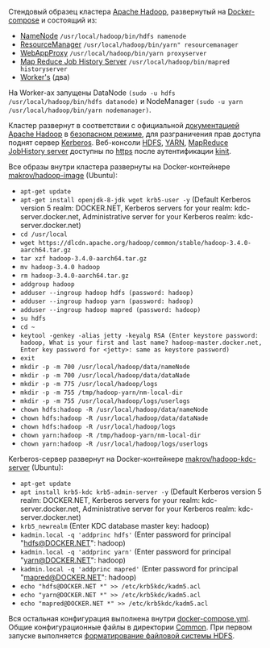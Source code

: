 Стендовый образец кластера [Apache Hadoop](https://hadoop.apache.org), развернутый на [Docker-compose](https://github.com/makrovan/Hadoop-in-Docker/blob/main/docker-compose.yml) и состоящий из:
- [NameNode](https://github.com/makrovan/Hadoop-in-Docker/blob/792815da32e5fbb38c5fc13c0c509d5451b868c9/NameNode/Dockerfile) `/usr/local/hadoop/bin/hdfs namenode`
- [ResourceManager](https://github.com/makrovan/Hadoop-in-Docker/blob/792815da32e5fbb38c5fc13c0c509d5451b868c9/ResourceManager/Dockerfile) `/usr/local/hadoop/bin/yarn" resourcemanager`
- [WebAppProxy](https://github.com/makrovan/Hadoop-in-Docker/blob/792815da32e5fbb38c5fc13c0c509d5451b868c9/WebProxy/Dockerfile) `/usr/local/hadoop/bin/yarn proxyserver`
- [Map Reduce Job History Server](https://github.com/makrovan/Hadoop-in-Docker/blob/792815da32e5fbb38c5fc13c0c509d5451b868c9/JobHistory/Dockerfile) `/usr/local/hadoop/bin/mapred historyserver`
- [Worker's](https://github.com/makrovan/Hadoop-in-Docker/blob/792815da32e5fbb38c5fc13c0c509d5451b868c9/Worker/Dockerfile) (два)

На Worker-ах запущены DataNode `(sudo -u hdfs /usr/local/hadoop/bin/hdfs datanode)` и NodeManager `(sudo -u yarn /usr/local/hadoop/bin/yarn nodemanager)`.

Кластер развернут в соответствии с официальной [документацией Apache Hadoop](https://hadoop.apache.org/docs/stable/hadoop-project-dist/hadoop-common/ClusterSetup.html) в [безопасном режиме](https://hadoop.apache.org/docs/stable/hadoop-project-dist/hadoop-common/SecureMode.html), для разграничения прав доступа поднят сервер [Kerberos](https://github.com/makrovan/Hadoop-in-Docker/blob/792815da32e5fbb38c5fc13c0c509d5451b868c9/KDC/Dockerfile). Веб-консоли [HDFS](https://localhost:9871/), [YARN](https://localhost:8090/), [MapReduce JobHistory server](https://localhost:19890/) доступны по [https](https://hadoop.apache.org/docs/stable/hadoop-kms/index.html#KMS_over_HTTPS_.28SSL.29) после аутентификации [kinit](https://web.mit.edu/kerberos/krb5-1.12/doc/user/user_commands/kinit.html).

Все образы внутри кластера развернуты на Docker-контейнере [makrov/hadoop-image](https://hub.docker.com/r/makrov/hadoop-image) (Ubuntu):
- `apt-get update`
- `apt-get install openjdk-8-jdk wget krb5-user -y` (Default Kerberos version 5 realm: DOCKER.NET, Kerberos servers for your realm: kdc-server.docker.net, Administrative server for your Kerberos realm: kdc-server.docker.net)
- `cd /usr/local`
- `wget https://dlcdn.apache.org/hadoop/common/stable/hadoop-3.4.0-aarch64.tar.gz`
- `tar xzf hadoop-3.4.0-aarch64.tar.gz`
- `mv hadoop-3.4.0 hadoop`
- `rm hadoop-3.4.0-aarch64.tar.gz`
- `addgroup hadoop`
- `adduser --ingroup hadoop hdfs (password: hadoop)`
- `adduser --ingroup hadoop yarn (password: hadoop)`
- `adduser --ingroup hadoop mapred (password: hadoop)`
- `su hdfs`
- `cd ~`
- `keytool -genkey -alias jetty -keyalg RSA (Enter keystore password: hadoop, What is your first and last name? hadoop-master.docker.net, Enter key password for <jetty>: same as keystore password)`
- `exit`
- `mkdir -p -m 700 /usr/local/hadoop/data/nameNode`
- `mkdir -p -m 700 /usr/local/hadoop/data/dataNade`
- `mkdir -p -m 775 /usr/local/hadoop/logs`
- `mkdir -p -m 755 /tmp/hadoop-yarn/nm-local-dir`
- `mkdir -p -m 755 /usr/local/hadoop/logs/userlogs`
- `chown hdfs:hadoop -R /usr/local/hadoop/data/nameNode`
- `chown hdfs:hadoop -R /usr/local/hadoop/data/dataNade`
- `chown hdfs:hadoop -R /usr/local/hadoop/logs`
- `chown yarn:hadoop -R /tmp/hadoop-yarn/nm-local-dir`
- `chown yarn:hadoop -R /usr/local/hadoop/logs/userlogs`

Kerberos-сервер развернут на Docker-контейнере [makrov/hadoop-kdc-server](https://hub.docker.com/r/makrov/hadoop-kdc-server) (Ubuntu):
- `apt-get update`
- `apt install krb5-kdc krb5-admin-server -y` (Default Kerberos version 5 realm: DOCKER.NET, Kerberos servers for your realm: kdc-server.docker.net, Administrative server for your Kerberos realm: kdc-server.docker.net)
- `krb5_newrealm` (Enter KDC database master key: hadoop)
- `kadmin.local -q 'addprinc hdfs'` (Enter password for principal "hdfs@DOCKER.NET": hadoop)
- `kadmin.local -q 'addprinc yarn'` (Enter password for principal "yarn@DOCKER.NET": hadoop)
- `kadmin.local -q 'addprinc mapred'` (Enter password for principal "mapred@DOCKER.NET": hadoop)
- `echo "hdfs@DOCKER.NET *" >> /etc/krb5kdc/kadm5.acl`
- `echo "yarn@DOCKER.NET *" >> /etc/krb5kdc/kadm5.acl`
- `echo "mapred@DOCKER.NET *" >> /etc/krb5kdc/kadm5.acl`

Вся остальная конфигурация выполнена внутри [docker-compose.yml](https://github.com/makrovan/Hadoop-in-Docker/blob/792815da32e5fbb38c5fc13c0c509d5451b868c9/docker-compose.yml). Общие конфигурационные файлы в директории [Common](https://github.com/makrovan/Hadoop-in-Docker/tree/792815da32e5fbb38c5fc13c0c509d5451b868c9/Common).
При первом запуске выполняется [форматирование файловой системы HDFS](https://github.com/makrovan/Hadoop-in-Docker/blob/792815da32e5fbb38c5fc13c0c509d5451b868c9/NameNode/init-script.sh).
